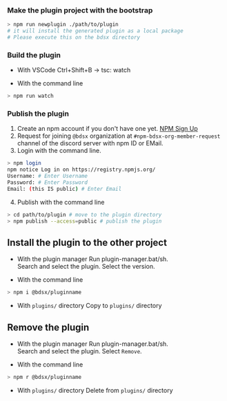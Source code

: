 
### Make the plugin project with the bootstrap
```sh
> npm run newplugin ./path/to/plugin 
# it will install the generated plugin as a local package
# Please execute this on the bdsx directory
```

### Build the plugin
* With VSCode
Ctrl+Shift+B -> tsc: watch

* With the command line
```sh
> npm run watch
```

### Publish the plugin
1. Create an npm account if you don't have one yet. [NPM Sign Up](https://www.npmjs.com/signup)
2. Request for joining `@bdsx` organization at `#npm-bdsx-org-member-request` channel of the discord server with npm ID or EMail.
3. Login with the command line.
```sh
> npm login
npm notice Log in on https://registry.npmjs.org/
Username: # Enter Username
Password: # Enter Password
Email: (this IS public) # Enter Email
```
4. Publish with the command line
```sh
> cd path/to/plugin # move to the plugin directory
> npm publish --access=public # publish the plugin
```

## Install the plugin to the other project
* With the plugin manager
Run plugin-manager.bat/sh.  
Search and select the plugin.
Select the version.

* With the command line
```sh
> npm i @bdsx/pluginname
```

* With `plugins/` directory
Copy to `plugins/` directory

## Remove the plugin
* With the plugin manager
Run plugin-manager.bat/sh.  
Search and select the plugin.
Select `Remove`.

* With the command line
```sh
> npm r @bdsx/pluginname
```

* With `plugins/` directory
Delete from `plugins/` directory
